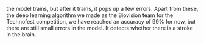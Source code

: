 the model trains, but after it trains, it pops up a few errors. 
Apart from these, the deep learning algorithm we made as the Biovision team for the Technofest competition, we have reached an accuracy of 99% for now, but there are still small errors in the model.
It detects whether there is a stroke in the brain. 
